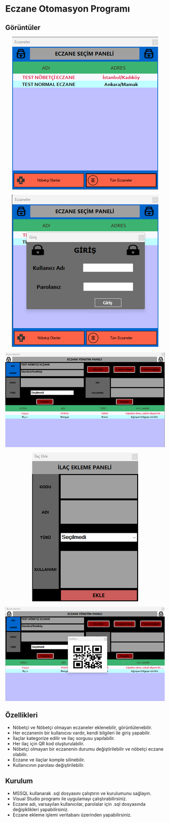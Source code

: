 # Eczane Otomasyon Programı


## Görüntüler
<p align="center">
  <img src="https://github.com/kompulsif/EczaneOtomasyon/blob/main/ProgramResimleri/secimPaneli.png">
</p>
<p align="center">
  <img src="https://github.com/kompulsif/EczaneOtomasyon/blob/main/ProgramResimleri/giris.png">
</p>
<p align="center">
  <img src="https://github.com/kompulsif/EczaneOtomasyon/blob/main/ProgramResimleri/yonetimPaneli.png">
</p>
<p align="center">
  <img src="https://github.com/kompulsif/EczaneOtomasyon/blob/main/ProgramResimleri/ilacEkle.png">
</p>
<p align="center">
  <img src="https://github.com/kompulsif/EczaneOtomasyon/blob/main/ProgramResimleri/qrCode.png">
</p>


## Özellikleri
* Nöbetçi ve Nöbetçi olmayan eczaneler eklenebilir, görüntülenebilir.
* Her eczanenin bir kullanıcısı vardır, kendi bilgileri ile giriş yapabilir.
* İlaçlar kategorize edilir ve ilaç sorgusu yapılabilir.
* Her ilaç için QR kod oluşturulabilir.
* Nöbetçi olmayan bir eczanenin durumu değiştirilebilir ve nöbetçi eczane olabilir.
* Eczane ve ilaçlar komple silinebilir.
* Kullanıcının parolası değiştirilebilir.


## Kurulum
* MSSQL kullanarak .sql dosyasını çalıştırın ve kurulumunu sağlayın.
* Visual Studio programı ile uygulamayı çalıştırabilirsiniz.
* Eczane adı, varsayılan kullanıcılar, parolalar için .sql dosyasında değişiklikleri yapabilirsiniz.
* Eczane ekleme işlemi veritabanı üzerinden yapabilirsiniz.

